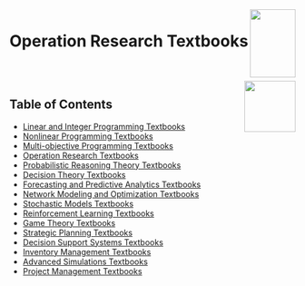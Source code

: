 <img align="right" width="80" height="120" src="https://github.com/cs-MohamedAyman/Computer-Science-Textbooks/blob/master/logos/textbooks.jpg">

# Operation Research Textbooks

<br><br>
<img align="right" width="90" height="90" src="https://github.com/cs-MohamedAyman/cs-MohamedAyman/blob/main/repos-logos/agenda.jpg">

## Table of Contents
  * [Linear and Integer Programming Textbooks](#Linear-and-Integer-Programming-Textbooks)
  * [Nonlinear Programming Textbooks](#Nonlinear-Programming-Textbooks)
  * [Multi-objective Programming Textbooks](#Nonlinear-Programming-Textbooks)
  * [Operation Research Textbooks](#Operation-Research-Textbooks)
  * [Probabilistic Reasoning Theory Textbooks](#Decision-Theory-Textbooks)
  * [Decision Theory Textbooks](#Decision-Theory-Textbooks)
  * [Forecasting and Predictive Analytics Textbooks](#Forecasting-and-Predictive-Analytics-Textbooks)
  * [Network Modeling and Optimization Textbooks](#Network-Modeling-and-Optimization-Textbooks)
  * [Stochastic Models Textbooks](#Stochastic-Models-Textbooks)
  * [Reinforcement Learning Textbooks](#Reinforcement-Learning-Textbooks)
  * [Game Theory Textbooks](#Game-Theory-Textbooks)
  * [Strategic Planning Textbooks](#Game-Theory-Textbooks)
  * [Decision Support Systems Textbooks](#Game-Theory-Textbooks)
  * [Inventory Management Textbooks](#Game-Theory-Textbooks)
  * [Advanced Simulations Textbooks](#Game-Theory-Textbooks)
  * [Project Management Textbooks](#Project-Management-Textbooks)

<br><br>

